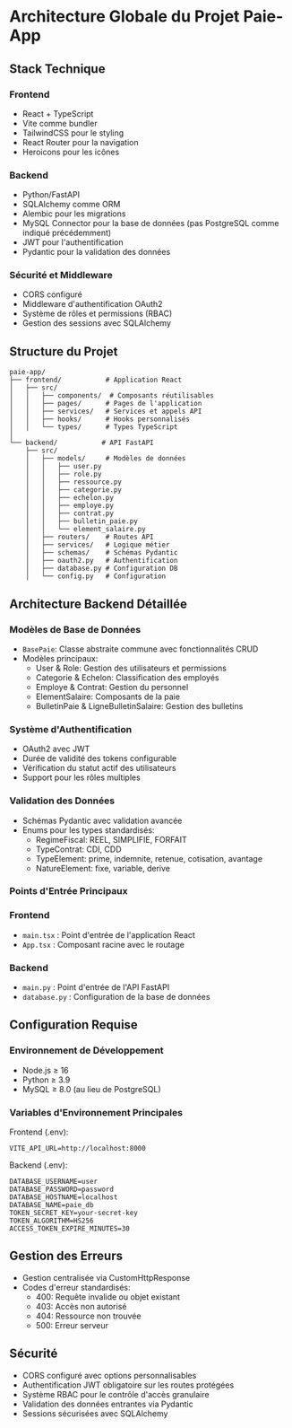 # Architecture Globale du Projet Paie-App

## Stack Technique

### Frontend
- React + TypeScript
- Vite comme bundler
- TailwindCSS pour le styling
- React Router pour la navigation
- Heroicons pour les icônes

### Backend
- Python/FastAPI
- SQLAlchemy comme ORM
- Alembic pour les migrations
- MySQL Connector pour la base de données (pas PostgreSQL comme indiqué précédemment)
- JWT pour l'authentification
- Pydantic pour la validation des données

### Sécurité et Middleware
- CORS configuré
- Middleware d'authentification OAuth2
- Système de rôles et permissions (RBAC)
- Gestion des sessions avec SQLAlchemy

## Structure du Projet

```
paie-app/
├── frontend/           # Application React
│   ├── src/
│   │   ├── components/  # Composants réutilisables
│   │   ├── pages/      # Pages de l'application
│   │   ├── services/   # Services et appels API
│   │   ├── hooks/      # Hooks personnalisés
│   │   └── types/      # Types TypeScript
│   
└── backend/           # API FastAPI
    ├── src/
    │   ├── models/     # Modèles de données
    │   │   ├── user.py
    │   │   ├── role.py
    │   │   ├── ressource.py
    │   │   ├── categorie.py
    │   │   ├── echelon.py
    │   │   ├── employe.py
    │   │   ├── contrat.py
    │   │   ├── bulletin_paie.py
    │   │   └── element_salaire.py
    │   ├── routers/    # Routes API
    │   ├── services/   # Logique métier
    │   ├── schemas/    # Schémas Pydantic
    │   ├── oauth2.py   # Authentification
    │   ├── database.py # Configuration DB
    │   └── config.py   # Configuration
```

## Architecture Backend Détaillée

### Modèles de Base de Données
- `BasePaie`: Classe abstraite commune avec fonctionnalités CRUD
- Modèles principaux:
  - User & Role: Gestion des utilisateurs et permissions
  - Categorie & Echelon: Classification des employés
  - Employe & Contrat: Gestion du personnel
  - ElementSalaire: Composants de la paie
  - BulletinPaie & LigneBulletinSalaire: Gestion des bulletins

### Système d'Authentification
- OAuth2 avec JWT
- Durée de validité des tokens configurable
- Vérification du statut actif des utilisateurs
- Support pour les rôles multiples

### Validation des Données
- Schémas Pydantic avec validation avancée
- Enums pour les types standardisés:
  - RegimeFiscal: REEL, SIMPLIFIE, FORFAIT
  - TypeContrat: CDI, CDD
  - TypeElement: prime, indemnite, retenue, cotisation, avantage
  - NatureElement: fixe, variable, derive

### Points d'Entrée Principaux

### Frontend
- `main.tsx` : Point d'entrée de l'application React
- `App.tsx` : Composant racine avec le routage

### Backend
- `main.py` : Point d'entrée de l'API FastAPI
- `database.py` : Configuration de la base de données

## Configuration Requise

### Environnement de Développement
- Node.js ≥ 16
- Python ≥ 3.9
- MySQL ≥ 8.0 (au lieu de PostgreSQL)

### Variables d'Environnement Principales
Frontend (.env):
```
VITE_API_URL=http://localhost:8000
```

Backend (.env):
```
DATABASE_USERNAME=user
DATABASE_PASSWORD=password
DATABASE_HOSTNAME=localhost
DATABASE_NAME=paie_db
TOKEN_SECRET_KEY=your-secret-key
TOKEN_ALGORITHM=HS256
ACCESS_TOKEN_EXPIRE_MINUTES=30
```

## Gestion des Erreurs
- Gestion centralisée via CustomHttpResponse
- Codes d'erreur standardisés:
  - 400: Requête invalide ou objet existant
  - 403: Accès non autorisé
  - 404: Ressource non trouvée
  - 500: Erreur serveur

## Sécurité
- CORS configuré avec options personnalisables
- Authentification JWT obligatoire sur les routes protégées
- Système RBAC pour le contrôle d'accès granulaire
- Validation des données entrantes via Pydantic
- Sessions sécurisées avec SQLAlchemy
